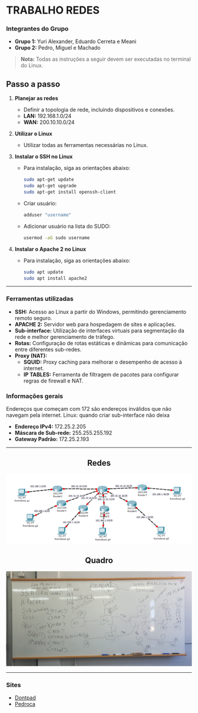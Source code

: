 # TRABALHO REDES

### Integrantes do Grupo
- **Grupo 1:** Yuri Alexander, Eduardo Cerreta e Meani 
- **Grupo 2:** Pedro, Miguel e Machado

> **Nota:** Todas as instruções a seguir devem ser executadas no terminal do Linux.

## Passo a passo
1. **Planejar as redes**
   - Definir a topologia de rede, incluindo dispositivos e conexões.
   - **LAN:** 192.168.1.0/24
   - **WAN:** 200.10.10.0/24

2. **Utilizar o Linux**
   - Utilizar todas as ferramentas necessárias no Linux.

3. **Instalar o SSH no Linux**
   - Para instalação, siga as orientações abaixo:
     ```bash
     sudo apt-get update
     sudo apt-get upgrade
     sudo apt-get install openssh-client
     ```
   - Criar usuário:
     ```bash
     adduser "username"
     ```
   - Adicionar usuário na lista do SUDO:
     ```bash
     usermod -aG sudo username
     ```

4. **Instalar o Apache 2 no Linux**
   - Para instalação, siga as orientações abaixo:
     ```bash
     sudo apt update
     sudo apt install apache2
     ```



---

### Ferramentas utilizadas
- **SSH:** Acesso ao Linux a partir do Windows, permitindo gerenciamento remoto seguro.
- **APACHE 2:** Servidor web para hospedagem de sites e aplicações.
- **Sub-interface:** Utilização de interfaces virtuais para segmentação da rede e melhor gerenciamento de tráfego.
- **Rotas:** Configuração de rotas estáticas e dinâmicas para comunicação entre diferentes sub-redes.
- **Proxy (NAT):**
  - **SQUID:** Proxy caching para melhorar o desempenho de acesso à internet.
  - **IP TABLES:** Ferramenta de filtragem de pacotes para configurar regras de firewall e NAT.

### Informações gerais
Endereços que começam com 172 são endereços inválidos que não navegam pela internet.
Linux: quando criar sub-interface não deixa 

- **Endereço IPv4:** 172.25.2.205
- **Máscara de Sub-rede:** 255.255.255.192
- **Gateway Padrão:** 172.25.2.193

---

<h2 align="center">Redes</h2>
<p align="center">
    <img src="redes.png" alt="redes">
</p>

<h2 align="center">Quadro</h2>
<p align="center">
    <img src="quadro.jpeg" alt="quadro">
</p>

---

### Sites
- [Dontpad](https://dontpad.com/grupodosfalhosprogramadores)
- [Pedroca](http://pedr0xh.free.nf)
